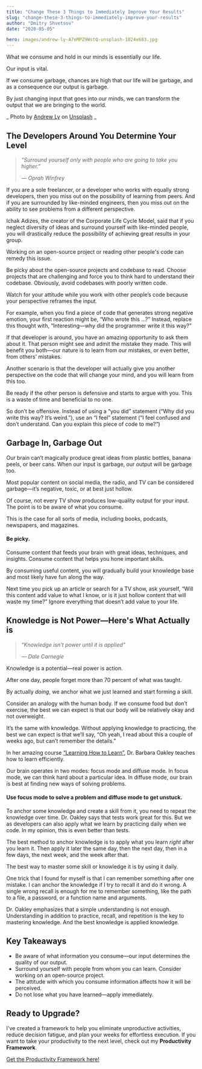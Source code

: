 ```yaml
---
title: "Change These 3 Things to Immediately Improve Your Results"
slug: "change-these-3-things-to-immediately-improve-your-results"
author: "Dmitry Shvetsov"
date: "2020-05-05"

hero: images/andrew-ly-A7eMPZ9WstQ-unsplash-1024x683.jpg
---
```


What we consume and hold in our minds is essentially our life.

Our input is vital.

If we consume garbage, chances are high that our life will be garbage, and as a consequence our output is garbage.

By just changing input that goes into our minds, we can transform the output that we are bringing to the world.

_ Photo by [Andrew Ly](https://unsplash.com/@nineteen?utm_source=unsplash&utm_medium=referral&utm_content=creditCopyText) on [Unsplash](https://unsplash.com/s/photos/action?utm_source=unsplash&utm_medium=referral&utm_content=creditCopyText) _

## The Developers Around You Determine Your Level

> _“Surround yourself only with people who are going to take you higher.”_
> 
> _― Oprah Winfrey_

If you are a sole freelancer, or a developer who works with equally strong developers, then you miss out on the possibility of learning from peers. And if you are surrounded by like-minded engineers, then you miss out on the ability to see problems from a different perspective.

Ichak Adizes, the creator of the Corporate Life Cycle Model, said that if you neglect diversity of ideas and surround yourself with like-minded people, you will drastically reduce the possibility of achieving great results in your group.

Working on an open-source project or reading other people's code can remedy this issue.

Be picky about the open-source projects and codebase to read. Choose projects that are challenging and force you to think hard to understand their codebase. Obviously, avoid codebases with poorly written code.

Watch for your attitude while you work with other people’s code because your perspective reframes the input.

For example, when you find a piece of code that generates strong negative emotion, your first reaction might be, “Who wrote this ...?” Instead, replace this thought with, “Interesting—why did the programmer write it this way?”

If that developer is around, you have an amazing opportunity to ask them about it. That person might see and admit the mistake they made. This will benefit you both—our nature is to learn from our mistakes, or even better, from others’ mistakes.

Another scenario is that the developer will actually give you another perspective on the code that will change your mind, and you will learn from this too.

Be ready if the other person is defensive and starts to argue with you. This is a waste of time and beneficial to no one.

So don’t be offensive. Instead of using a “you did” statement (“Why did you write this way? It’s weird.”), use an “I feel” statement (“I feel confused and don’t understand. Can you explain this piece of code to me?”)

## Garbage In, Garbage Out

Our brain can’t magically produce great ideas from plastic bottles, banana peels, or beer cans. When our input is garbage, our output will be garbage too.

Most popular content on social media, the radio, and TV can be considered garbage—it’s negative, toxic, or at best just hollow.

Of course, not every TV show produces low-quality output for your input. The point is to be aware of what you consume.

This is the case for all sorts of media, including books, podcasts, newspapers, and magazines.

#### Be picky.

Consume content that feeds your brain with great ideas, techniques, and insights. Consume content that helps you hone important skills.

By consuming useful content, you will gradually build your knowledge base and most likely have fun along the way.

Next time you pick up an article or search for a TV show, ask yourself, “Will this content add value to what I know, or is it just hollow content that will waste my time?” Ignore everything that doesn’t add value to your life.

## Knowledge is Not Power—Here's What Actually is

> _“Knowledge isn’t power until it is applied”_
> 
> _— Dale Carnegie_

Knowledge is a potential—real power is action.

After one day, people forget more than 70 percent of what was taught.

By actually _doing_, we anchor what we just learned and start forming a skill.

Consider an analogy with the human body. If we consume food but don’t exercise, the best we can expect is that our body will be relatively okay and not overweight.

It’s the same with knowledge. Without applying knowledge to practicing, the best we can expect is that we’ll say, “Oh yeah, I read about this a couple of weeks ago, but can’t remember the details.”

In her amazing course [“Learning How to Learn”](https://www.coursera.org/learn/learning-how-to-learn), Dr. Barbara Oakley teaches how to learn efficiently.

Our brain operates in two modes: focus mode and diffuse mode. In focus mode, we can think hard about a particular idea. In diffuse mode, our brain is best at finding new ways of solving problems.

#### **Use focus mode to solve a problem and diffuse mode to get unstuck.**

To anchor some knowledge and create a skill from it, you need to repeat the knowledge over time. Dr. Oakley says that tests work great for this. But we as developers can also apply what we learn by practicing daily when we code. In my opinion, this is even better than tests.

The best method to anchor knowledge is to apply what you learn _right_ after you learn it. Then apply it later the same day, then the next day, then in a few days, the next week, and the week after that.

The best way to master some skill or knowledge it is by using it daily.

One trick that I found for myself is that I can remember something after one mistake. I can anchor the knowledge if I try to recall it and do it wrong. A single wrong recall is enough for me to remember something, like the path to a file, a password, or a function name and arguments.

Dr. Oakley emphasizes that a simple understanding is not enough. Understanding in addition to practice, recall, and repetition is the key to mastering knowledge. And the best knowledge is applied knowledge.

## Key Takeaways

- Be aware of what information you consume—our input determines the quality of our output.
- Surround yourself with people from whom you can learn. Consider working on an open-source project.
- The attitude with which you consume information affects how it will be perceived.
- Do not lose what you have learned—apply immediately.

## Ready to Upgrade?

I've created a framework to help you eliminate unproductive activities, reduce decision fatigue, and plan your weeks for effortless execution. If you want to take your productivity to the next level, check out my **Productivity Framework**.

[Get the Productivity Framework here!](https://gift.dmitryshvetsov.com/productivity-framework-for-programmers)
